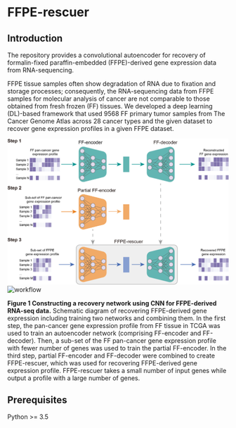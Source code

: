 # FFPE-rescuer

## **Introduction**

The repository provides a convolutional autoencoder for recovery of formalin-fixed paraffin-embedded (FFPE)-derived gene expression data from RNA-sequencing.

FFPE tissue samples often show degradation of RNA due to fixation and storage processes; consequently, the RNA-sequencing data from FFPE samples for molecular analysis of cancer are not comparable to those obtained from fresh frozen (FF) tissues. We developed a deep learning (DL)-based framework that used 9568 FF primary tumor samples from The Cancer Genome Atlas across 28 cancer types and the given dataset to recover gene expression profiles in a given FFPE dataset.

![1697289475640](image/README/1697289475640.png)
<img src="https://github.com/Carpentierbio/FFPE-rescuer/blob/main/img/Constructing%20FFPE-rescuer.png" alt="workflow" width="80%">

**Figure 1 Constructing a recovery network using CNN for FFPE-derived RNA-seq data.** Schematic diagram of recovering FFPE-derived gene expression including training two networks and combining them. In the first step, the pan-cancer gene expression profile from FF tissue in TCGA was used to train an autoencoder network (comprising FF-encoder and FF-decoder). Then, a sub-set of the FF pan-cancer gene expression profile with fewer number of genes was used to train the partial FF-encoder. In the third step, partial FF-encoder and FF-decoder were combined to create FFPE-rescuer, which was used for recovering FFPE-derived gene expression profile. FFPE-rescuer takes a small number of input genes while output a profile with a large number of genes.

## **Prerequisites**

Python >= 3.5
